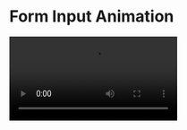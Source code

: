 # Form Input Animation


![enter image description here](https://user-images.githubusercontent.com/107387153/175186485-ca01916b-98c1-4bc6-9db9-e553b404dc08.mp4)


